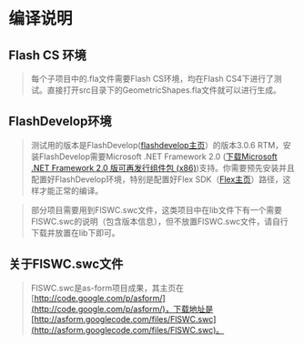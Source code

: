 # 编译说明 #
## Flash CS 环境 ##
> 每个子项目中的.fla文件需要Flash CS环境，均在Flash CS4下进行了测试。直接打开src目录下的GeometricShapes.fla文件就可以进行生成。

## FlashDevelop环境 ##
> 测试用的版本是FlashDevelop([flashdevelop主页](http://www.flashdevelop.org/)）的版本3.0.6 RTM，安装FlashDevelop需要Microsoft .NET Framework 2.0 ([下载Microsoft .NET Framework 2.0 版可再发行组件包 (x86)](http://www.microsoft.com/downloads/details.aspx?FamilyID=0856EACB-4362-4B0D-8EDD-AAB15C5E04F5&displaylang=zh-cn))支持。你需要预先安装并且配置好FlashDevelop环境，特别是配置好Flex SDK（[Flex主页](http://opensource.adobe.com/wiki/display/flexsdk/Flex+SDK)）路径，这样才能正常的编译。

> 部分项目需要用到FlSWC.swc文件，这类项目中在lib文件下有一个需要FlSWC.swc的说明（包含版本信息），但不放置FlSWC.swc文件，请自行下载并放置在lib下即可。

## 关于FlSWC.swc文件 ##
> FlSWC.swc是as-form项目成果，其主页在[http://code.google.com/p/asform/](http://code.google.com/p/asform/)，下载地址是[http://asform.googlecode.com/files/FlSWC.swc](http://asform.googlecode.com/files/FlSWC.swc)。